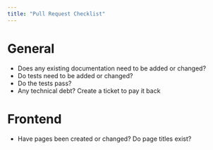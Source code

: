```yaml
---
title: "Pull Request Checklist"
---
```


# General

- Does any existing documentation need to be added or changed?
- Do tests need to be added or changed?
- Do the tests pass?
- Any technical debt? Create a ticket to pay it back

# Frontend

- Have pages been created or changed? Do page titles exist?
